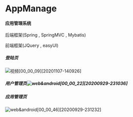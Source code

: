 # AppManage

#### 应用管理系统

后端框架(Spring , SpringMVC , Mybatis)

前端框架(JQuery , easyUI)

##### 登陆页

![视频[00_00_09][20201107-140926]](C:\Users\AMD\Pictures\QQplayerPic\视频[00_00_09][20201107-140926].png)

##### 用户管理页![web&android[00_00_22][20200929-231036]](C:\Users\AMD\Pictures\QQplayerPic\web&android[00_00_22][20200929-231036].png)

##### 应用管理页

![web&android[00_00_46][20200929-231232]](C:\Users\AMD\Pictures\QQplayerPic\web&android[00_00_46][20200929-231232].png)



